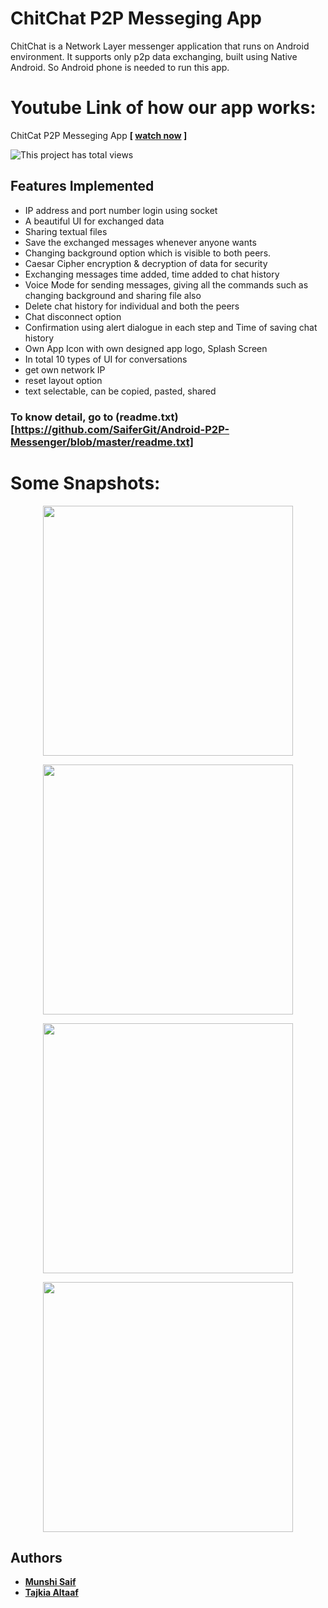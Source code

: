 # ChitChat P2P Messeging App
ChitChat is a Network Layer messenger application that runs on Android environment. It supports only p2p data exchanging, built using Native Android. So Android phone is needed to run this app.

# Youtube Link of how our app works:
ChitCat P2P Messeging App <b>[ [watch now](https://www.youtube.com/watch?v=NH8UuVdsCWM) ] </b>

![**This project has total views**](https://gpvc.arturio.dev/SaiferGit)
## Features Implemented
- IP address and port number login using socket
- A beautiful UI for exchanged data
- Sharing textual files
- Save the exchanged messages whenever anyone wants
- Changing background option which is visible to both peers.
- Caesar Cipher encryption & decryption of data for security
- Exchanging messages time added, time added to chat history
- Voice Mode for sending messages, giving all the commands such as changing background and sharing file also
- Delete chat history for individual and both the peers
- Chat disconnect option
- Confirmation using alert dialogue in each step and Time of saving chat history
- Own App Icon with own  designed app logo, Splash Screen
- In total 10 types of UI for conversations
- get own network IP
- reset layout option
- text selectable, can be copied, pasted, shared

### To know detail, go to (readme.txt)[https://github.com/SaiferGit/Android-P2P-Messenger/blob/master/readme.txt]

# Some Snapshots:

<p  align="center"  >
<img  src="https://user-images.githubusercontent.com/44334473/67149486-8f6ccb00-f2cd-11e9-988c-6492dafbfec6.png"  height = "400"/> </p>

<p  align="center"  >
<img  src="https://user-images.githubusercontent.com/44334473/67149592-d14a4100-f2ce-11e9-90e2-58fe9c58b1fa.png"  height = "400"/> </p>

<p  align="center"  >
<img  src="https://user-images.githubusercontent.com/44334473/67149594-d5765e80-f2ce-11e9-9fb5-ac7dcbda5521.png"  height = "400"/> </p>

<p  align="center"  >
<img  src="https://user-images.githubusercontent.com/44334473/67149595-d7402200-f2ce-11e9-9206-f0ddbb6ae426.png"  height = "400"/> </p>


## Authors
- <b>[Munshi Saif](https://github.com/SaiferGit)</b>
- <b>[Tajkia Altaaf](https://github.com/Tajkia05)</b>
